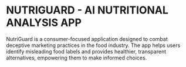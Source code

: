# NUTRIGUARD - AI NUTRITIONAL ANALYSIS APP 
NutriGuard is a consumer-focused application designed to combat deceptive marketing practices in the food industry. The app helps users identify misleading food labels and provides healthier, transparent alternatives, empowering them to make informed choices.

